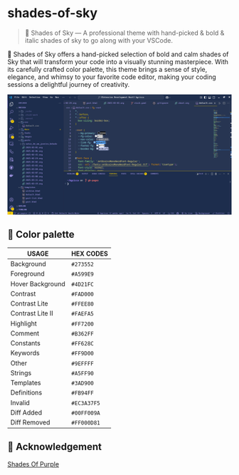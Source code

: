 # shades-of-sky 

> 🦄 Shades of Sky — A professional theme with hand-picked & bold & italic shades of sky to go along with your VSCode.

🦄 Shades of Sky offers a hand-picked selection of bold and calm shades of Sky that will transform your code into a visually stunning masterpiece. With its carefully crafted color palette, this theme brings a sense of style, elegance, and whimsy to your favorite code editor, making your coding sessions a delightful journey of creativity. 

![shades-of-sky preview](./Shades-Of-Sky.png)

## 🎨 Color palette

|      USAGE       |                                HEX CODES                                 |
| ---------------- | ------------------------------------------------------------------------ |
| Background       |  `#273552`       |
| Foreground       |  `#A599E9`       |
| Hover Background |  `#4D21FC`       |
| Contrast         |  `#FAD000`       |
| Contrast Lite    |  `#FFEE80`       |
| Contrast Lite II |  `#FAEFA5`       |
| Highlight        |  `#FF7200`       |
| Comment          |  `#B362FF`       |
| Constants        |  `#FF628C`       |
| Keywords         |  `#FF9D00`       |
| Other            |  `#9EFFFF`       |
| Strings          |  `#A5FF90`       |
| Templates        |  `#3AD900`       |
| Definitions      |  `#FB94FF`       |
| Invalid          |  `#EC3A37F5` |
| Diff Added       |  `#00FF009A` |
| Diff Removed     |  `#FF000D81` |

## 👏 Acknowledgement

[Shades Of Purple](https://github.com/ahmadawais/shades-of-purple-vscode)